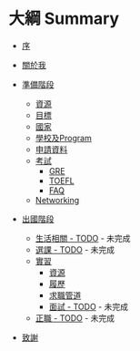# 大綱 Summary

* [序](README.md)
* [關於我](AboutMe.md)
* [準備階段](Preparation/Intro.md)
  * [資源](Preparation/Resource.md)
  * [目標](Preparation/Goal.md)
  * [國家](Preparation/Country.md)
  * [學校及Program](Preparation/Program.md)
  * [申請資料](Preparation/Material.md)
  * [考試](Preparation/Exam/Intro.md)
    * [GRE](Preparation/Exam/GRE.md)
    * [TOEFL](Preparation/Exam/TOEFL.md)
    * [FAQ](Preparation/Exam/FAQ.md)
  * [Networking](Preparation/Networking.md)

* [出國階段](Abroad/Intro.md)
  * [生活相關 - TODO](TODO.md) - 未完成
  * [選課 - TODO](TODO.md) - 未完成
  * [實習](Abroad/Intern/Intro.md)
    * [資源](Abroad/Intern/Resource.md)
    * [履歷](Abroad/Intern/Resume.md)
    * [求職管道](Abroad/Intern/Positions.md)
    * [面試 - TODO](TODO.md) - 未完成
  * [正職 - TODO](TODO.md) - 未完成

* [致謝](Thanks.md)
